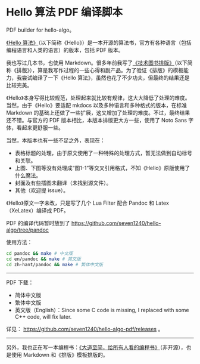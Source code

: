 # Hello 算法 PDF 编译脚本

PDF builder for hello-algo。

[《Hello 算法》](https://github.com/krahets/hello-algo)（以下简称《Hello》）是一本开源的算法书，官方有各种语言（包括编程语言和人类的语言）的版本，包括 PDF 版本。

我也写过几本书，也使用 Markdown。很多年前我写了[《技术图书排版》](http://freeswitch.org.cn/books/typesetting/)（以下简称《排版》），算是我写作过程的一些心得和副产品。为了验证《排版》的模板能力，我尝试编译了一下《Hello 算法》，虽然也花了不少功夫，但最终的结果还是比较完美。

《Hello》本身写得比较规范，处理起来就比较有规律，这大大降低了处理的难度。当然，由于《Hello》要适配 mkdocs 以及多种语言和多种格式的版本，在标准 Markdown 的基础上还做了一些扩展，这又增加了处理的难度。不过，最终结果还不错。与官方的 PDF 版本相比，本版本排版更大方一些，使用了 Noto Sans 字体，看起来更舒服一些。

当然，本版本也有一些不足之外，表现在：

- 表格标题的处理，由于原文使用了一种特殊的处理方式，暂无法做到自动标号和关联。
- 上图、下图等没有处理成“图1-1”等交叉引用格式，不知《Hello》原版使用了什么魔法。
- 封面及有些插图未翻译（未找到源文件）。
- 其他（欢迎提 issue）。

《Hello》原文一字未改，只是写了几个 Lua Filter 配合 Pandoc 和 Latex（XeLatex）编译成 PDF。

PDF 的编译代码暂时放到了 https://github.com/seven1240/hello-algo/tree/pandoc

使用方法：

```bash
cd pandoc && make # 中文版
cd en/pandoc && make # 英文版
cd zh-hant/pandoc && make # 繁体中文版
```

---

PDF 下载：

- 简体中文版
- 繁体中文版
- 英文版（English）：Since some C code is missing, I replaced with some C++ code, will fix later.

详见： <https://github.com/seven1240/hello-algo-pdf/releases> 。

---

另外，我也正在写一本编程书：[《大道至简，给所有人看的编程书》](https://note.mowen.cn/note/detail?noteUuid=Fj65tBfKpyvQrZEuFCmmT)（非开源），也是使用 Markdown 和《排版》模板排版的。
